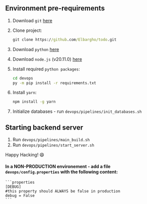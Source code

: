 ## Environment pre-requirements

1. Download `git` [here](https://github.com/git-for-windows/git/releases/download/v2.43.0.windows.1/Git-2.43.0-64-bit.exe)
2. Clone project:

    ```cmd
    git clone https://github.com/Elbargho/todo.git
    ```
3. Download `python` [here](https://www.python.org/ftp/python/3.12.1/python-3.12.1-amd64.exe)
4. Download `node.js` (v20.11.0) [here](https://nodejs.org/dist/v20.11.0/node-v20.11.0-x64.msi)
5. Install required `python packages`:

    ```cmd
    cd devops
    py -m pip install -r requirements.txt
    ```
    
6. Install `yarn`:

    ```cmd
    npm install -g yarn
    ```
    
7. Initialize databases - run `devops/pipelines/init_databases.sh`

## Starting backend server

1. Run `devops/pipelines/main_build.sh`
2. Run `devops/pipelines/start_server.sh`

Happy Hacking! :smile:

#### In a NON-PRODUCTION environement - add a file `devops/config.properties` with the following content:

    ```properties
    [DEBUG]
    #this property should ALWAYS be false in production
    debug = False
    ```
    
